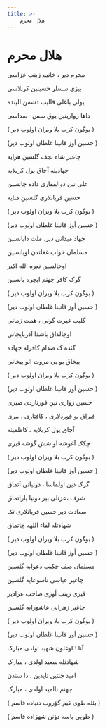 ```yaml
---
title: >-
    هلال محرم
---
```

# هلال محرم

<div class="b" id="bn1"><div class="m1"><p>محرم دیر ، خانیم زینب عزاسی</p></div>
<div class="m2"><p>بیزی سسلر حسینین کربلاسی</p></div></div>
<div class="b" id="bn2"><div class="m1"><p>یولی باغلی قالیب دشمن الینده</p></div>
<div class="m2"><p>داها زوارینین یوق سس- صداسی</p></div></div>
<div class="b" id="bn3"><div class="m1"><p>( بوگون کرب بلا ویران اولوب دیر )</p></div>
<div class="m2"><p>(حسین أوز قانینا غلطان اولوب دیر )</p></div></div>
<div class="b" id="bn4"><div class="m1"><p>چاغیر شاه نجف گلسین هرایه</p></div>
<div class="m2"><p>جهادیله آچاق یول کربلایه</p></div></div>
<div class="b" id="bn5"><div class="m1"><p>علی نین ذوالفقاری داده چاتسین</p></div>
<div class="m2"><p>حسین قربانلاری گلسین منایه</p></div></div>
<div class="b" id="bn6"><div class="m1"><p>( بوگون کرب بلا ویران اولوب دیر )</p></div>
<div class="m2"><p>(حسین أوز قانینا غلطان اولوب دیر )</p></div></div>
<div class="b" id="bn7"><div class="m1"><p> جهاد میدانی دیر، ملت دایانسین</p></div>
<div class="m2"><p>مسلمان خواب غفلتدن اویانسین</p></div></div>
<div class="b" id="bn8"><div class="m1"><p>اوجالسین نعره الله اکبر</p></div>
<div class="m2"><p>گرک کافر جهنم ایچره یانسین</p></div></div>
<div class="b" id="bn9"><div class="m1"><p>( بوگون کرب بلا ویران اولوب دیر )</p></div>
<div class="m2"><p>(حسین أوز قانینا غلطان اولوب دیر )</p></div></div>
<div class="b" id="bn10"><div class="m1"><p> گلیب غیرت گونی ، همت زمانی</p></div>
<div class="m2"><p>اوجالداق باشدا آذربایجانی</p></div></div>
<div class="b" id="bn11"><div class="m1"><p>گئده ک صدام کافرله جهاده</p></div>
<div class="m2"><p>ییخاق بو بی مروت ائو ییخانی</p></div></div>
<div class="b" id="bn12"><div class="m1"><p>( بوگون کرب بلا ویران اولوب دیر )</p></div>
<div class="m2"><p>(حسین أوز قانینا غلطان اولوب دیر )</p></div></div>
<div class="b" id="bn13"><div class="m1"><p> حسین زواری نین قورتاردی صبری</p></div>
<div class="m2"><p>قیراق بو قوردلاری ، کافتاری ، بیری</p></div></div>
<div class="b" id="bn14"><div class="m1"><p>آچاق یول کربلایه ، کاظمینه</p></div>
<div class="m2"><p>چکک آغوشه او شش گوشه قبری</p></div></div>
<div class="b" id="bn15"><div class="m1"><p>( بوگون کرب بلا ویران اولوب دیر )</p></div>
<div class="m2"><p>(حسین أوز قانینا غلطان اولوب دیر )</p></div></div>
<div class="b" id="bn16"><div class="m1"><p> گرک دین اولماسا ، دونیانی آتماق</p></div>
<div class="m2"><p>شرف ،عزتلی بیر دونیا یاراتماق</p></div></div>
<div class="b" id="bn17"><div class="m1"><p>سعادت دیر حسین قربانلاری تک</p></div>
<div class="m2"><p>شهادتله لقاء اللهه چاتماق</p></div></div>
<div class="b" id="bn18"><div class="m1"><p>( بوگون کرب بلا ویران اولوب دیر )</p></div>
<div class="m2"><p>(حسین أوز قانینا غلطان اولوب دیر )</p></div></div>
<div class="b" id="bn19"><div class="m1"><p>مسلمان صف چکیب دعوایه گلسین</p></div>
<div class="m2"><p>چاغیر عباسی تاسوعایه گلسین</p></div></div>
<div class="b" id="bn20"><div class="m1"><p>قیزی زینب أوزی صاحب عزادیر</p></div>
<div class="m2"><p>چاغیر زهرانی عاشورایه گلسین</p></div></div>
<div class="b" id="bn21"><div class="m1"><p>( بوگون کرب بلا ویران اولوب دیر )</p></div>
<div class="m2"><p>(حسین أوز قانینا غلطان اولوب دیر )</p></div></div>
<div class="b" id="bn22"><div class="m1"><p> آنا ! اوغلون شهید اولدی مبارک</p></div>
<div class="m2"><p>شهادتله سعید اولدی ، مبارک</p></div></div>
<div class="b" id="bn23"><div class="m1"><p>امید جنتین تاپدین ، دا سندن</p></div>
<div class="m2"><p>جهنم ناامید اولدی ، مبارک</p></div></div>
<div class="b" id="bn24"><div class="m1"><p>( بئله طوی کیم گؤروب دنیاده قاسم )</p></div>
<div class="m2"><p>( طویی یاسه دؤنن شهزاده قاسم )</p></div></div>
